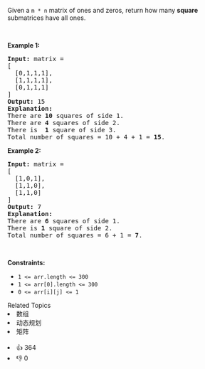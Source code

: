 <p>Given a <code>m * n</code> matrix of ones and zeros, return how many <strong>square</strong> submatrices have all ones.</p>

<p>&nbsp;</p> 
<p><strong class="example">Example 1:</strong></p>

<pre>
<strong>Input:</strong> matrix =
[
&nbsp; [0,1,1,1],
&nbsp; [1,1,1,1],
&nbsp; [0,1,1,1]
]
<strong>Output:</strong> 15
<strong>Explanation:</strong> 
There are <strong>10</strong> squares of side 1.
There are <strong>4</strong> squares of side 2.
There is  <strong>1</strong> square of side 3.
Total number of squares = 10 + 4 + 1 = <strong>15</strong>.
</pre>

<p><strong class="example">Example 2:</strong></p>

<pre>
<strong>Input:</strong> matrix = 
[
  [1,0,1],
  [1,1,0],
  [1,1,0]
]
<strong>Output:</strong> 7
<strong>Explanation:</strong> 
There are <b>6</b> squares of side 1.  
There is <strong>1</strong> square of side 2. 
Total number of squares = 6 + 1 = <b>7</b>.
</pre>

<p>&nbsp;</p> 
<p><strong>Constraints:</strong></p>

<ul> 
 <li><code>1 &lt;= arr.length&nbsp;&lt;= 300</code></li> 
 <li><code>1 &lt;= arr[0].length&nbsp;&lt;= 300</code></li> 
 <li><code>0 &lt;= arr[i][j] &lt;= 1</code></li> 
</ul>

<div><div>Related Topics</div><div><li>数组</li><li>动态规划</li><li>矩阵</li></div></div><br><div><li>👍 364</li><li>👎 0</li></div>